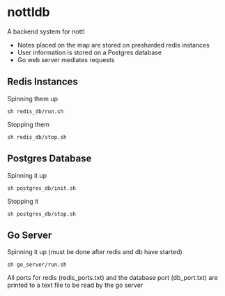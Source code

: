 # nottldb

A backend system for nottl

- Notes placed on the map are stored on presharded redis instances
- User information is stored on a Postgres database
- Go web server mediates requests


## Redis Instances

Spinning them up
~~~
sh redis_db/run.sh
~~~
Stopping them
~~~
sh redis_db/stop.sh
~~~

## Postgres Database

Spinning it up
~~~
sh postgres_db/init.sh
~~~
Stopping it
~~~
sh postgres_db/stop.sh
~~~

## Go Server

Spinning it up (must be done after redis and db have started)
~~~
sh go_server/run.sh
~~~
All ports for redis (redis_ports.txt)
and the database port (db_port.txt) 
are printed to a text file to be read by the go server

